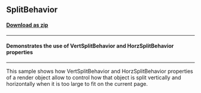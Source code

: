 ## SplitBehavior
#### [Download as zip](https://grapecity.github.io/DownGit/#/home?url=https://github.com/GrapeCity/ComponentOne-WinForms-Samples/tree/master/Core\PrintDocument\CS\SplitBehavior)
____
#### Demonstrates the use of VertSplitBehavior and HorzSplitBehavior properties
____
This sample shows how VertSplitBehavior and HorzSplitBehavior properties of a render object allow to control how that object is split vertically and horizontally when it is too large to fit on the current page. 